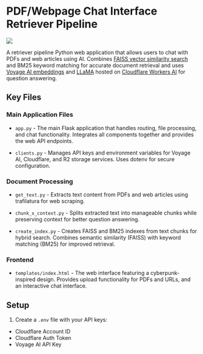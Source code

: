 # PDF/Webpage Chat Interface Retriever Pipeline 

[<img src="https://img.youtube.com/vi/Q4SQC6fzC38/0.jpg">](https://youtu.be/Q4SQC6fzC38 "Build a RAG Pipeline with Cloudflare Workers AI and Voyage AI!")


A retriever pipeline Python web application that allows users to chat with PDFs and web articles using AI. Combines [FAISS vector similarity search](https://github.com/facebookresearch/faiss) and BM25 keyword matching for accurate document retrieval and uses [Voyage AI embeddings](https://www.voyageai.com/) and [LLaMA](https://developers.cloudflare.com/workers-ai/models/llama-3.2-3b-instruct/) hosted on [Cloudflare Workers AI](https://developers.cloudflare.com/workers-ai/) for question answering.

## Key Files

### Main Application Files
- `app.py` - The main Flask application that handles routing, file processing, and chat functionality. Integrates all components together and provides the web API endpoints.

- `clients.py` - Manages API keys and environment variables for Voyage AI, Cloudflare, and R2 storage services. Uses dotenv for secure configuration.

### Document Processing
- `get_text.py` - Extracts text content from PDFs and web articles using trafilatura for web scraping.

- `chunk_x_context.py` - Splits extracted text into manageable chunks while preserving context for better question answering.

- `create_index.py` - Creates FAISS and BM25 indexes from text chunks for hybrid search. Combines semantic similarity (FAISS) with keyword matching (BM25) for improved retrieval.

### Frontend
- `templates/index.html` - The web interface featuring a cyberpunk-inspired design. Provides upload functionality for PDFs and URLs, and an interactive chat interface.

## Setup

1. Create a `.env` file with your API keys:
- Cloudflare Account ID
- Cloudflare Auth Token
- Voyage AI API Key
